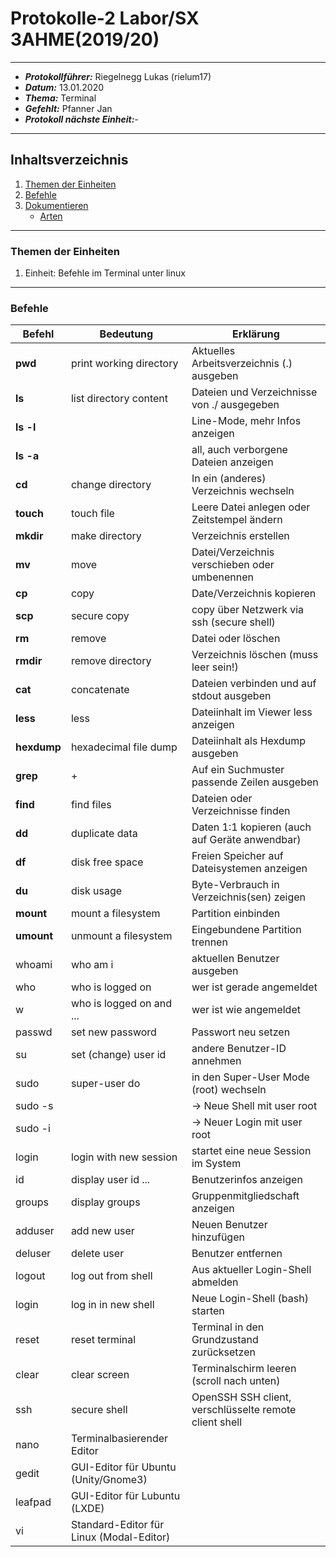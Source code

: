 # Protokolle-2 Labor/SX 3AHME(2019/20)

------------------------------------------------------------

* ***Protokollführer:*** Riegelnegg Lukas (rielum17)
* ***Datum:*** 13.01.2020
* ***Thema:*** Terminal
* ***Gefehlt:*** Pfanner Jan
* ***Protokoll nächste Einheit:***-

------------------------------------------------------------

## Inhaltsverzeichnis
1. [Themen der Einheiten](#themen-der-einheit)
1. [Befehle](#Befehle)
1. [Dokumentieren](#dokumentieren)
    * [Arten](#arten)


------------------------------------------------------------

### Themen der Einheiten
1. Einheit: Befehle im Terminal unter linux

----------------------------------------------------------------------

### Befehle

**Befehl** | **Bedeutung** | **Erklärung**
---------- | ---------- | ----------
**pwd** |      print working directory |  Aktuelles Arbeitsverzeichnis (.) ausgeben
**ls** |      list directory content | Dateien und Verzeichnisse von ./ ausgegeben
**ls -l** || Line-Mode, mehr Infos anzeigen
**ls -a** || all, auch verborgene Dateien anzeigen
**cd**  |    change directory       |   In ein (anderes) Verzeichnis wechseln
**touch** |    touch file        |        Leere Datei anlegen oder Zeitstempel ändern
**mkdir** |   make directory     |       Verzeichnis erstellen
**mv**    |   move              |        Datei/Verzeichnis verschieben oder umbenennen
**cp**   |    copy           |           Date/Verzeichnis kopieren
**scp**  |    secure copy     |          copy über Netzwerk via ssh (secure shell)
**rm**   |    remove             |       Datei oder löschen
**rmdir** |   remove directory     |     Verzeichnis löschen (muss leer sein!)
**cat**   |   concatenate        |       Dateien verbinden und auf stdout ausgeben
**less**   |  less     |       Dateiinhalt im Viewer less anzeigen
**hexdump** | hexadecimal file dump |    Dateiinhalt als Hexdump ausgeben
**grep**   |  +  |    Auf ein Suchmuster passende Zeilen ausgeben
**find** |    find files           |     Dateien oder Verzeichnisse finden
**dd**   |    duplicate data      |      Daten 1:1 kopieren (auch auf Geräte anwendbar) 
**df**   |    disk free space     |      Freien Speicher auf Dateisystemen anzeigen
**du**   |    disk usage           |     Byte-Verbrauch in Verzeichnis(sen) zeigen
**mount**  |  mount a filesystem    |    Partition einbinden
**umount**  | unmount a filesystem   |   Eingebundene Partition trennen  
whoami    |   who am i                 |  aktuellen Benutzer ausgeben
who       |   who is logged on         |  wer ist gerade angemeldet
w         |   who is logged on and ... |  wer ist wie angemeldet
passwd    |  set new password          |  Passwort neu setzen
su        |   set (change) user id     |  andere Benutzer-ID annehmen
sudo      |   super-user do            |  in den Super-User Mode (root) wechseln
sudo -s   |                            | -> Neue Shell mit user root
sudo -i   |                            | -> Neuer Login mit user root  
login     |   login with new session   |  startet eine neue Session im System
id        |   display user id ...      |  Benutzerinfos anzeigen
groups    |   display groups           |  Gruppenmitgliedschaft anzeigen
adduser   |   add new user             |  Neuen Benutzer hinzufügen
deluser   |   delete user              |  Benutzer entfernen
logout   |  log out from shell     |     Aus aktueller Login-Shell abmelden
login    |  log in in new shell   |      Neue Login-Shell (bash) starten
reset    | reset terminal  | Terminal in den Grundzustand zurücksetzen
clear    | clear screen   |  Terminalschirm leeren (scroll nach unten)
ssh      | secure shell  |   OpenSSH SSH client, verschlüsselte remote client shell
nano     |  Terminalbasierender Editor
gedit    |  GUI-Editor für Ubuntu (Unity/Gnome3)
leafpad  |  GUI-Editor für Lubuntu (LXDE)
vi       |  Standard-Editor für Linux (Modal-Editor)
